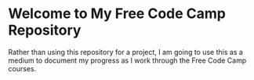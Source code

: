 # Welcome to My Free Code Camp Repository

Rather than using this repository for a project, I am going to use this as a medium to document my progress as I work through the Free Code Camp courses. 
